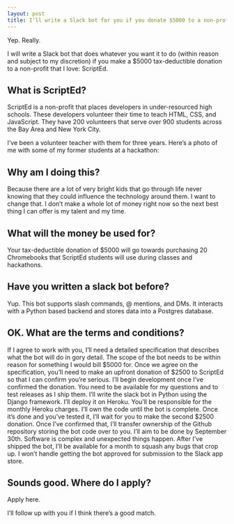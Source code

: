 ```yaml
---
layout: post
title: I’ll write a Slack bot for you if you donate $5000 to a non-profit that I love
---
```


Yep. Really. 

I will write a Slack bot that does whatever you want it to do (within reason and subject to my discretion) if you make a $5000 tax-deductible donation to a non-profit that I love: ScriptEd.

## What is ScriptEd?

ScriptEd is a non-profit that places developers in under-resourced high schools. These developers volunteer their time to teach HTML, CSS, and JavaScript. They have 200 volunteers that serve over 900 students across the Bay Area and New York City.

I’ve been a volunteer teacher with them for three years. Here’s a photo of me with some of my former students at a hackathon:

## Why am I doing this?

Because there are a lot of very bright kids that go through life never knowing that they could influence the technology around them. I want to change that. I don’t make a whole lot of money right now so the next best thing I can offer is my talent and my time.

## What will the money be used for?

Your tax-deductible donation of $5000 will go towards purchasing 20 Chromebooks that ScriptEd students will use during classes and hackathons.

## Have you written a slack bot before?

Yup. This bot supports slash commands, @ mentions, and DMs. It interacts with a Python based backend and stores data into a Postgres database.

## OK. What are the terms and conditions?

If I agree to work with you, I’ll need a detailed specification that describes what the bot will do in gory detail. The scope of the bot needs to be within reason for something I would bill $5000 for.
Once we agree on the specification, you’ll need to make an upfront donation of $2500 to ScriptEd so that I can confirm you’re serious. I’ll begin development once I’ve confirmed the donation.
You need to be available for my questions and to test releases as I ship them.
I’ll write the slack bot in Python using the Django framework. I’ll deploy it on Heroku. You’ll be responsible for the monthly Heroku charges.
I’ll own the code until the bot is complete. Once it’s done and you’ve tested it, I’ll wait for you to make the second $2500 donation. Once I’ve confirmed that, I’ll transfer ownership of the Github repository storing the bot code over to you.
I’ll aim to be done by September 30th.
Software is complex and unexpected things happen. After I’ve shipped the bot, I’ll be available for a month to squash any bugs that crop up.
I won’t handle getting the bot approved for submission to the Slack app store.

## Sounds good. Where do I apply?

Apply here. 

I’ll follow up with you if I think there’s a good match.
